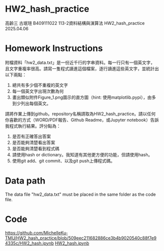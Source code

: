 # HW2_hash_practice
高齡三 古珉瑄 B409111022 113-2資料結構與演算法 HW2_hash_practice
2025.04.06
# Homework Instructions 
附檔資料「hw2_data.txt」是一份近千行的字串資料。每一行只有一個英文字，且文字重複率很高。請寫一隻程式讀進這個檔案，逐行讀進這些英文字，並統計出以下兩點：
 
1. 總共有多少個不重複的英文字
2. 每一個英文字出現次數為何
3. 畫出類似附件Figure_1.png圖示的直方圖（hint: 使用matplotlib.pypi），由多到少列出每個英文。
 
請將作業上傳到github。repository名稱請取為HW2_hash_practice。請以任何你喜歡的方式（WORD/PDF報告、Github Readme，或Jupyter notebook）告訴我程式執行結果。評分點為：
 
1. 是否有正確答出答案
2. 是否能夠清楚看出答案
3. 是否能夠清楚看到程式碼
4. 請使用hash or dictionary。我知道有其他更方便的功能，但請使用hash。
5. 使用git add、git commit、以及git push上傳程式碼。

# Data path
The data file "hw2_data.txt" must be placed in the same folder as the code file.

# Code
https://github.com/MichelleKu-TMU/HW2_hash_practice/blob/509eec211682886ce3b4b9020540c88f7e94335c/HW2_hash.ipynb
[HW2_hash.ipynb
](https://github.com/MichelleKu-TMU/HW2_hash_practice/blob/509eec211682886ce3b4b9020540c88f7e94335c/HW2_hash.ipynb)
